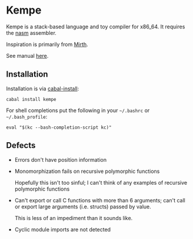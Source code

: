 # Kempe

Kempe is a stack-based language and toy compiler for x86_64. It requires the
[nasm](https://nasm.us/) assembler.

Inspiration is primarily from [Mirth](https://github.com/mirth-lang/mirth).

See manual
[here](http://hackage.haskell.org/package/kempe/src/docs/manual.pdf).

## Installation

Installation is via [cabal-install](https://www.haskell.org/cabal/):

```
cabal install kempe
```

For shell completions put the following in your `~/.bashrc` or
`~/.bash_profile`:

```
eval "$(kc --bash-completion-script kc)"
```

## Defects

  * Errors don't have position information
  * Monomorphization fails on recursive polymorphic functions

    Hopefully this isn't too sinful; I can't think of any examples of recursive
    polymorphic functions
  * Can't export or call C functions with more than 6 arguments; can't call or
    export large arguments (i.e. structs) passed by value.

    This is less of an impediment than it sounds like.
  * Cyclic module imports are not detected
